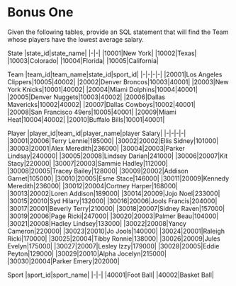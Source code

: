 # Bonus One

Given the following tables, provide an SQL statement that will find the Team whose players have the lowest average salary.

State
|state_id|state_name| 
|-|-|
|10001|New York|
|10002|Texas|
|10003|Colorado|
|10004|Florida|
|10005|California|

Team
|team_id|team_name|state_id|sport_id|
|-|-|-|-|
|20001|Los Angeles Clippers|10005|40002|
|20002|Denver Broncos|10003|40001|
|20003|New York Knicks|10001|40002|
|20004|Miami Dolphins|10004|40001|
|20005|Denver Nuggets|10003|40002|
|20006|Dallas Mavericks|10002|40002|
|20007|Dallas Cowboys|10002|40001|
|20008|San Francisco 49ers|10005|40001|
|20009|Miami Heat|10004|40002|
|20010|Buffalo Bills|10001|40001|



Player
|player_id|team_id|player_name|player Salary|
|-|-|-|-|
|30001|20006|Terry Lennie|185000|
|30002|20002|Ellis Sidney|101000|
|30003|20001|Alex Meredith|236000|
|30004|20003|Parker Lindsay|240000|
|30005|20008|Lindsey Darian|241000|
|30006|20007|Kit Stacy|220000|
|30007|20003|Sammie Hadley|112000|
|30008|20005|Tracey Bailey|128000|
|30009|20002|Addison Garnet|105000|
|30010|20005|Esme Stace|146000|
|30011|20009|Kennedy Meredith|236000|
|30012|20004|Cortney Harper|168000|
|30013|20002|Loren Addison|189000|
|30014|20009|Jojo Noel|233000|
|30015|20010|Syd Hilary|132000|
|30016|20006|Jools Francis|204000|
|30017|20001|Beverly Terry|210000|
|30018|20007|Sidney Raven|157000|
|30019|20006|Page Ricki|247000|
|30020|20003|Palmer Beau|104000|
|30021|20008|Hadley Lindsey|133000|
|30022|20008|Yancy Cameron|220000|
|30023|20010|Jo Jools|140000|
|30024|20001|Raleigh Ricki|170000|
|30025|20004|Tibby Ronnie|138000|
|30026|20009|Jules Evelyn|175000|
|30027|20007|Lesley Izzy|179000|
|30028|20005|Eddie Peyton|129000|
|30029|20010|Alpha Jocelyn|215000|
|30030|20004|Parker Emery|202000|

Sport
|sport_id|sport_name|
|-|-|
|40001|Foot Ball|
|40002|Basket Ball|